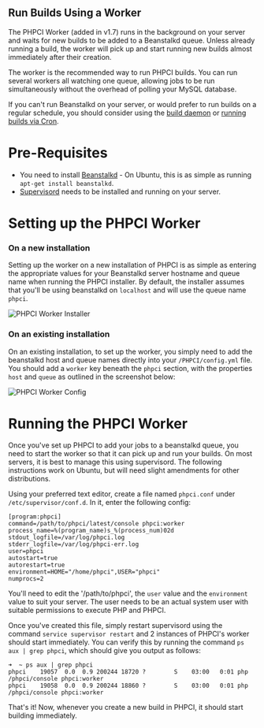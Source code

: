 Run Builds Using a Worker
-------------------------

The PHPCI Worker (added in v1.7) runs in the background on your server and waits for new builds to be added to a Beanstalkd queue. Unless already running a build, the worker will pick up and start running new builds almost immediately after their creation.

The worker is the recommended way to run PHPCI builds. You can run several workers all watching one queue, allowing jobs to be run simultaneously without the overhead of polling your MySQL database. 

If you can't run Beanstalkd on your server, or would prefer to run builds on a regular schedule, you should consider using the [build daemon](workers/daemon.md) or [running builds via Cron](workers/cron.md).

Pre-Requisites
==============

* You need to install [Beanstalkd](http://kr.github.io/beanstalkd/) - On Ubuntu, this is as simple as running `apt-get install beanstalkd`.
* [Supervisord](http://supervisord.org/) needs to be installed and running on your server.

Setting up the PHPCI Worker
===========================

### On a new installation

Setting up the worker on a new installation of PHPCI is as simple as entering the appropriate values for your Beanstalkd server hostname and queue name when running the PHPCI installer. By default, the installer assumes that you'll be using beanstalkd on `localhost` and will use the queue name `phpci`.

![PHPCI Worker Installer](https://www.phptesting.org/media/render/f48f63699a04444630352643af18b643)

### On an existing installation

On an existing installation, to set up the worker, you simply need to add the beanstalkd host and queue names directly into your `/PHPCI/config.yml` file. You should add a `worker` key beneath the `phpci` section, with the properties `host` and `queue` as outlined in the screenshot below:

![PHPCI Worker Config](https://www.phptesting.org/media/render/9a88e9298670f2913f5798e68b94c9ed)

Running the PHPCI Worker
========================

Once you've set up PHPCI to add your jobs to a beanstalkd queue, you need to start the worker so that it can pick up and run your builds. On most servers, it is best to manage this using supervisord. The following instructions work on Ubuntu, but will need slight amendments for other distributions.

Using your preferred text editor, create a file named `phpci.conf` under `/etc/supervisor/conf.d`. In it, enter the following config:

```
[program:phpci]
command=/path/to/phpci/latest/console phpci:worker
process_name=%(program_name)s_%(process_num)02d
stdout_logfile=/var/log/phpci.log
stderr_logfile=/var/log/phpci-err.log
user=phpci
autostart=true
autorestart=true
environment=HOME="/home/phpci",USER="phpci"
numprocs=2
```

You'll need to edit the '/path/to/phpci', the `user` value and the `environment` value to suit your server. The user needs to be an actual system user with suitable permissions to execute PHP and PHPCI.

Once you've created this file, simply restart supervisord using the command `service supervisor restart` and 2 instances of PHPCI's worker should start immediately. You can verify this by running the command `ps aux | grep phpci`, which should give you output as follows:

```
➜  ~ ps aux | grep phpci
phpci    19057  0.0  0.9 200244 18720 ?        S    03:00   0:01 php /phpci/console phpci:worker
phpci    19058  0.0  0.9 200244 18860 ?        S    03:00   0:01 php /phpci/console phpci:worker
```

That's it! Now, whenever you create a new build in PHPCI, it should start building immediately.
